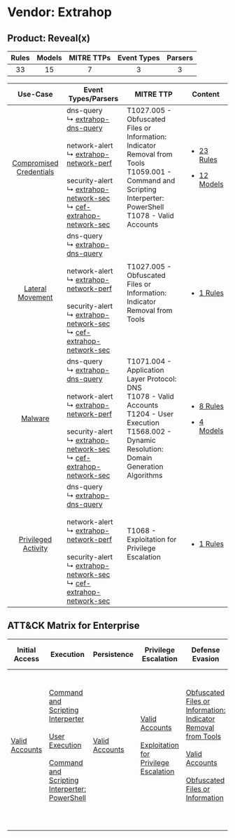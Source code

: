 Vendor: Extrahop
================
Product: Reveal(x)
------------------
| Rules | Models | MITRE TTPs | Event Types | Parsers |
|:-----:|:------:|:----------:|:-----------:|:-------:|
|  33   |   15   |     7      |      3      |    3    |

|                                  Use-Case                                  | Event Types/Parsers                                                                                                                                                                                                                                                                                                                                                               | MITRE TTP                                                                                                                                                            | Content                                                                                                                 |
|:--------------------------------------------------------------------------:| --------------------------------------------------------------------------------------------------------------------------------------------------------------------------------------------------------------------------------------------------------------------------------------------------------------------------------------------------------------------------------- | -------------------------------------------------------------------------------------------------------------------------------------------------------------------- | ----------------------------------------------------------------------------------------------------------------------- |
| [Compromised Credentials](../../../UseCases/uc_compromised_credentials.md) |  dns-query<br> ↳ [extrahop-dns-query](Parsers/parserContent_extrahop-dns-query.md)<br><br> network-alert<br> ↳ [extrahop-network-perf](Parsers/parserContent_extrahop-network-perf.md)<br><br> security-alert<br> ↳ [extrahop-network-sec](Parsers/parserContent_extrahop-network-sec.md)<br> ↳ [cef-extrahop-network-sec](Parsers/parserContent_cef-extrahop-network-sec.md)<br> | T1027.005 - Obfuscated Files or Information: Indicator Removal from Tools<br>T1059.001 - Command and Scripting Interperter: PowerShell<br>T1078 - Valid Accounts<br> | [<ul><li>23 Rules</li></ul><ul><li>12 Models</li></ul>](Rules_Models/r_m_extrahop_reveal(x)_Compromised_Credentials.md) |
|        [Lateral Movement](../../../UseCases/uc_lateral_movement.md)        |  dns-query<br> ↳ [extrahop-dns-query](Parsers/parserContent_extrahop-dns-query.md)<br><br> network-alert<br> ↳ [extrahop-network-perf](Parsers/parserContent_extrahop-network-perf.md)<br><br> security-alert<br> ↳ [extrahop-network-sec](Parsers/parserContent_extrahop-network-sec.md)<br> ↳ [cef-extrahop-network-sec](Parsers/parserContent_cef-extrahop-network-sec.md)<br> | T1027.005 - Obfuscated Files or Information: Indicator Removal from Tools<br>                                                                                        | [<ul><li>1 Rules</li></ul>](Rules_Models/r_m_extrahop_reveal(x)_Lateral_Movement.md)                                    |
|                 [Malware](../../../UseCases/uc_malware.md)                 |  dns-query<br> ↳ [extrahop-dns-query](Parsers/parserContent_extrahop-dns-query.md)<br><br> network-alert<br> ↳ [extrahop-network-perf](Parsers/parserContent_extrahop-network-perf.md)<br><br> security-alert<br> ↳ [extrahop-network-sec](Parsers/parserContent_extrahop-network-sec.md)<br> ↳ [cef-extrahop-network-sec](Parsers/parserContent_cef-extrahop-network-sec.md)<br> | T1071.004 - Application Layer Protocol: DNS<br>T1078 - Valid Accounts<br>T1204 - User Execution<br>T1568.002 - Dynamic Resolution: Domain Generation Algorithms<br>  | [<ul><li>8 Rules</li></ul><ul><li>4 Models</li></ul>](Rules_Models/r_m_extrahop_reveal(x)_Malware.md)                   |
|     [Privileged Activity](../../../UseCases/uc_privileged_activity.md)     |  dns-query<br> ↳ [extrahop-dns-query](Parsers/parserContent_extrahop-dns-query.md)<br><br> network-alert<br> ↳ [extrahop-network-perf](Parsers/parserContent_extrahop-network-perf.md)<br><br> security-alert<br> ↳ [extrahop-network-sec](Parsers/parserContent_extrahop-network-sec.md)<br> ↳ [cef-extrahop-network-sec](Parsers/parserContent_cef-extrahop-network-sec.md)<br> | T1068 - Exploitation for Privilege Escalation<br>                                                                                                                    | [<ul><li>1 Rules</li></ul>](Rules_Models/r_m_extrahop_reveal(x)_Privileged_Activity.md)                                 |

ATT&CK Matrix for Enterprise
----------------------------
| Initial Access                                                      | Execution                                                                                                                                                                                                                                                       | Persistence                                                         | Privilege Escalation                                                                                                                                          | Defense Evasion                                                                                                                                                                                                                                                               | Credential Access | Discovery | Lateral Movement | Collection | Command and Control                                                                                                                                                                                                                                                                                                                                     | Exfiltration | Impact |
| ------------------------------------------------------------------- | --------------------------------------------------------------------------------------------------------------------------------------------------------------------------------------------------------------------------------------------------------------- | ------------------------------------------------------------------- | ------------------------------------------------------------------------------------------------------------------------------------------------------------- | ----------------------------------------------------------------------------------------------------------------------------------------------------------------------------------------------------------------------------------------------------------------------------- | ----------------- | --------- | ---------------- | ---------- | ------------------------------------------------------------------------------------------------------------------------------------------------------------------------------------------------------------------------------------------------------------------------------------------------------------------------------------------------------- | ------------ | ------ |
| [Valid Accounts](https://attack.mitre.org/techniques/T1078)<br><br> | [Command and Scripting Interperter](https://attack.mitre.org/techniques/T1059)<br><br>[User Execution](https://attack.mitre.org/techniques/T1204)<br><br>[Command and Scripting Interperter: PowerShell](https://attack.mitre.org/techniques/T1059/001)<br><br> | [Valid Accounts](https://attack.mitre.org/techniques/T1078)<br><br> | [Valid Accounts](https://attack.mitre.org/techniques/T1078)<br><br>[Exploitation for Privilege Escalation](https://attack.mitre.org/techniques/T1068)<br><br> | [Obfuscated Files or Information: Indicator Removal from Tools](https://attack.mitre.org/techniques/T1027/005)<br><br>[Valid Accounts](https://attack.mitre.org/techniques/T1078)<br><br>[Obfuscated Files or Information](https://attack.mitre.org/techniques/T1027)<br><br> |                   |           |                  |            | [Application Layer Protocol: DNS](https://attack.mitre.org/techniques/T1071/004)<br><br>[Dynamic Resolution](https://attack.mitre.org/techniques/T1568)<br><br>[Dynamic Resolution: Domain Generation Algorithms](https://attack.mitre.org/techniques/T1568/002)<br><br>[Application Layer Protocol](https://attack.mitre.org/techniques/T1071)<br><br> |              |        |